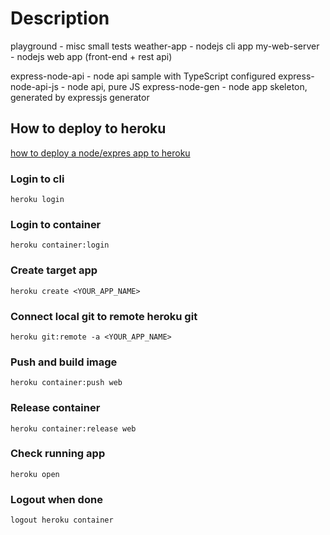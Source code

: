# Description

playground - misc small tests
weather-app - nodejs cli app
my-web-server - nodejs web app (front-end + rest api)

express-node-api - node api sample with TypeScript configured
express-node-api-js - node api, pure JS
express-node-gen - node app skeleton, generated by expressjs generator

## How to deploy to heroku

[how to deploy a node/expres app to heroku](https://owen31302.gitbook.io/github-education/heroku/how-to-deploy-nodejs-application-to-heroku-using-docker)

### Login to cli
`heroku login`

### Login to container
`heroku container:login`

### Create target app
`heroku create <YOUR_APP_NAME>`

### Connect local git to remote heroku git
`heroku git:remote -a <YOUR_APP_NAME>`

### Push and build image
`heroku container:push web`

### Release container
`heroku container:release web`

### Check running app
`heroku open`

### Logout when done
`logout heroku container`





